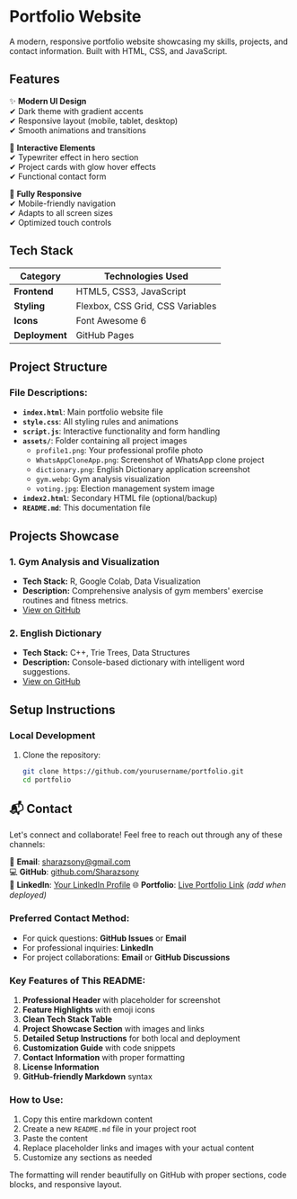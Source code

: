# Portfolio Website

A modern, responsive portfolio website showcasing my skills, projects, and contact information. Built with HTML, CSS, and JavaScript.

## Features

✨ **Modern UI Design**  
✔ Dark theme with gradient accents  
✔ Responsive layout (mobile, tablet, desktop)  
✔ Smooth animations and transitions  

🚀 **Interactive Elements**  
✔ Typewriter effect in hero section  
✔ Project cards with glow hover effects  
✔ Functional contact form  

📱 **Fully Responsive**  
✔ Mobile-friendly navigation  
✔ Adapts to all screen sizes  
✔ Optimized touch controls  

## Tech Stack

| Category       | Technologies Used |
|----------------|-------------------|
| **Frontend**   | HTML5, CSS3, JavaScript |
| **Styling**    | Flexbox, CSS Grid, CSS Variables |
| **Icons**      | Font Awesome 6 |
| **Deployment** | GitHub Pages |

## Project Structure

### File Descriptions:
- **`index.html`**: Main portfolio website file
- **`style.css`**: All styling rules and animations
- **`script.js`**: Interactive functionality and form handling
- **`assets/`**: Folder containing all project images
  - `profile1.png`: Your professional profile photo
  - `WhatsAppCloneApp.png`: Screenshot of WhatsApp clone project
  - `dictionary.png`: English Dictionary application screenshot
  - `gym.webp`: Gym analysis visualization
  - `voting.jpg`: Election management system image
- **`index2.html`**: Secondary HTML file (optional/backup)
- **`README.md`**: This documentation file
## Projects Showcase

### 1. Gym Analysis and Visualization
- **Tech Stack:** R, Google Colab, Data Visualization
- **Description:** Comprehensive analysis of gym members' exercise routines and fitness metrics.
- [View on GitHub](https://github.com/Sharazsony/Gym-Analysis-and-Tracking)

### 2. English Dictionary
- **Tech Stack:** C++, Trie Trees, Data Structures
- **Description:** Console-based dictionary with intelligent word suggestions.
- [View on GitHub](https://github.com/yourusername/dictionary-project)

## Setup Instructions

### Local Development
1. Clone the repository:
   ```bash
   git clone https://github.com/yourusername/portfolio.git
   cd portfolio
## 📬 Contact
Let's connect and collaborate! Feel free to reach out through any of these channels:

📧 **Email**: [sharazsony@gmail.com](mailto:sharazsony@gmail.com)  
💻 **GitHub**: [github.com/Sharazsony](https://github.com/Sharazsony)  
🔗 **LinkedIn**: [Your LinkedIn Profile]([https://linkedin.com/in/yourprofile](https://www.linkedin.com/in/sharaz-soni-542381313))   
🌐 **Portfolio**: [Live Portfolio Link](#) *(add when deployed)*  

### Preferred Contact Method:
- For quick questions: **GitHub Issues** or **Email**
- For professional inquiries: **LinkedIn**
- For project collaborations: **Email** or **GitHub Discussions**
### Key Features of This README:
1. **Professional Header** with placeholder for screenshot
2. **Feature Highlights** with emoji icons
3. **Clean Tech Stack Table**
4. **Project Showcase Section** with images and links
5. **Detailed Setup Instructions** for both local and deployment
6. **Customization Guide** with code snippets
7. **Contact Information** with proper formatting
8. **License Information**
9. **GitHub-friendly Markdown** syntax

### How to Use:
1. Copy this entire markdown content
2. Create a new `README.md` file in your project root
3. Paste the content
4. Replace placeholder links and images with your actual content
5. Customize any sections as needed

The formatting will render beautifully on GitHub with proper sections, code blocks, and responsive layout.
